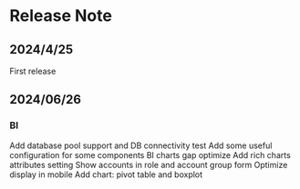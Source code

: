 # Release Note

## 2024/4/25

First release

## 2024/06/26

### BI 

Add database pool support and DB connectivity test
Add some useful configuration for some components
BI charts gap optimize
Add rich charts attributes setting
Show accounts in role and account group form
Optimize display in mobile
Add chart: pivot table and boxplot

